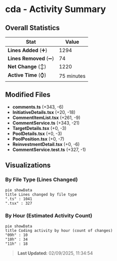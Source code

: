 # cda - Activity Summary 

## Overall Statistics

| Stat                   | Value                                                             |
| ---------------------- | ----------------------------------------------------------------- |
| **Lines Added** (➕)   | 1294                                          |
| **Lines Removed** (➖) | 74                                        |
| **Net Change** (↕)    | 1220                |
| **Active Time** (⌚)   | 75 minutes |


## Modified Files
- **comments.ts** (+343, -6)
- **InitiativeDetails.tsx** (+20, -18)
- **CommentItemList.tsx** (+261, -9)
- **CommentService.ts** (+343, -21)
- **TargetDetails.tsx** (+0, -3)
- **PoolDetails.tsx** (+0, -3)
- **PoolPosition.tsx** (+0, -7)
- **ReinvestmentDetail.tsx** (+0, -6)
- **CommentService.test.ts** (+327, -1)

## Visualizations

### By File Type (Lines Changed)

```mermaid
pie showData
title Lines changed by file type
".ts" : 1041
".tsx" : 327
```

### By Hour (Estimated Activity Count)

```mermaid
pie showData
title Coding activity by hour (count of changes)
"09h" : 10
"10h" : 34
"11h" : 18
```


> **Last Updated:** 02/09/2025, 11:34:54